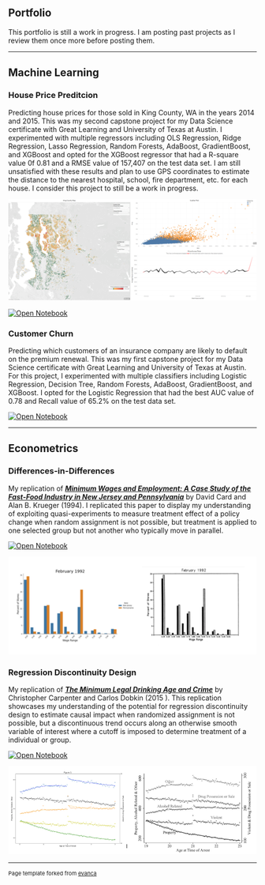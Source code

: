 ## Portfolio

This portfolio is still a work in progress. I am posting past projects as I review them once more before posting them.

---
## Machine Learning

### House Price Preditcion

Predicting house prices for those sold in King County, WA in the years 2014 and 2015. This was my second capstone project for my Data Science certificate with Great Learning and University of Texas at Austin. I experimented with multiple regressors including OLS Regression, Ridge Regression, Lasso Regression, Random Forests, AdaBoost, GradientBoost, and XGBoost and opted for the XGBoost regressor that had a R-square value 0f 0.81 and a RMSE value of 157,407 on the test data set. I am still unsatisfied with these results and plan to use GPS coordinates to estimate the distance to the nearest hospital, school, fire department, etc. for each house. I consider this project to still be a work in progress.

<img src="https://github.com/davidhudson88/House_Price_Predictions/blob/main/Tableau_HousePrices2.png"/>

[![Open Notebook](https://img.shields.io/badge/Jupyter-Open_Notebook-blue?logo=Jupyter)](https://nbviewer.org/github/davidhudson88/House_Price_Predictions/blob/main/Capstone_HousingPrices_Final.ipynb)

### Customer Churn

Predicting which customers of an insurance company are likely to default on the premium renewal. This was my first capstone project for my Data Science certificate with Great Learning and University of Texas at Austin. For this project, I experimented with multiple classifiers including Logistic Regression, Decision Tree, Random Forests, AdaBoost, GradientBoost, and XGBoost. I opted for the Logistic Regression that had the best AUC value of 0.78 and Recall value of 65.2% on the test data set.

[![Open Notebook](https://img.shields.io/badge/Jupyter-Open_Notebook-blue?logo=Jupyter)](https://github.com/davidhudson88/Customer_Churning_Classifier/blob/main/Captsone_InsurancePremiumRenewal_Final.ipynb)

---
## Econometrics

### Differences-in-Differences

My replication of [***Minimum Wages and Employment: A Case Study of the Fast-Food Industry in New Jersey and Pennsylvania***](https://davidcard.berkeley.edu/papers/njmin-aer.pdf) by David Card and Alan B. Krueger (1994). I replicated this paper to display my understanding of exploiting quasi-experiments to measure treatment effect of a policy change when random assignment is not possible, but treatment is applied to one selected group but not another who typically move in parallel.

[![Open Notebook](https://img.shields.io/badge/Jupyter-Open_Notebook-blue?logo=Jupyter)](https://github.com/davidhudson88/Difference-in-Differences/blob/main/DiffnDiff.ipynb)

<img src="https://raw.githubusercontent.com/davidhudson88/Difference-in-Differences/main/figure1partareplication.PNG"/>


### Regression Discontinuity Design

My replication of [***The Minimum Legal Drinking Age and Crime***](https://www.ncbi.nlm.nih.gov/pmc/articles/PMC4477871/#SD1) by Christopher Carpenter and Carlos Dobkin (2015 ). This replication showcases my understanding of the potential for regression discontinuity design to estimate causal impact when randomized assignment is not possible, but a discontinuous trend occurs along an otherwise smooth variable of interest where a cutoff is imposed to determine treatment of a individual or group.

[![Open Notebook](https://img.shields.io/badge/Jupyter-Open_Notebook-blue?logo=Jupyter)](https://github.com/davidhudson88/Carpenter_DopkinReplication/blob/main/MLDA%26Crime.ipynb)

<img src="https://raw.githubusercontent.com/davidhudson88/Carpenter_DopkinReplication/main/Images/MLDAandCrimeGraph1.PNG"/>

---
<p style="font-size:11px">Page template forked from <a href="https://github.com/evanca/quick-portfolio">evanca</a></p>
<!-- Remove above link if you don't want to attibute -->
